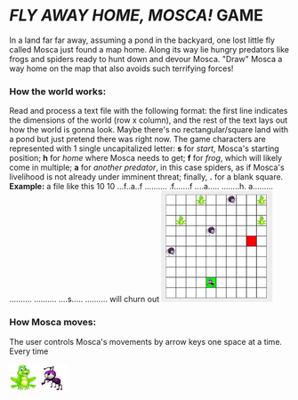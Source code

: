 # _FLY AWAY HOME, MOSCA!_ GAME

In a land far far away, assuming a pond in the backyard, one lost little fly called Mosca just found a map home. Along its way lie hungry predators like frogs and spiders ready to hunt down and devour Mosca. "Draw" Mosca a way home on the map that also avoids such terrifying forces!

### How the world works:
Read and process a text file with the following format: the first line indicates the dimensions of the world (row x column), and the rest of the text lays out how the world is gonna look. Maybe there's no rectangular/square land with a pond but just pretend there was right now. The game characters are represented with 1 single uncapitalized letter: **s** for *start*, Mosca's starting position; **h** for *home* where Mosca needs to get; **f** for *frog*, which will likely come in multiple; **a** for *another predator*, in this case spiders, as if Mosca's livelihood is not already under imminent threat; finally, **.** for a blank square.
**Example:** 
a file like this
10 10 
...f..a..f
..........
.f.......f
....a.....
........h.
a.........
..........
..........
....s.....
..........
will churn out <img src="example.png" width="200" height="200" />


### How Mosca moves:
The user controls Mosca's movements by arrow keys one space at a time. Every time 



![frog](frog.png)
![Mosca the little fly](Moscathefly.png)
